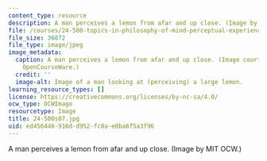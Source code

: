```yaml
---
content_type: resource
description: A man perceives a lemon from afar and up close. (Image by MIT OCW.)
file: /courses/24-500-topics-in-philosophy-of-mind-perceptual-experience-spring-2007/ed456446916dd952fc8ae0ba6f5a3f96_24-500s07.jpg
file_size: 36872
file_type: image/jpeg
image_metadata:
  caption: A man perceives a lemon from afar and up close. (Image courtesy of MIT
    OpenCourseWare.)
  credit: ''
  image-alt: Image of a man looking at (perceiving) a large lemon.
learning_resource_types: []
license: https://creativecommons.org/licenses/by-nc-sa/4.0/
ocw_type: OCWImage
resourcetype: Image
title: 24-500s07.jpg
uid: ed456446-916d-d952-fc8a-e0ba6f5a3f96
---
```

A man perceives a lemon from afar and up close. (Image by MIT OCW.)